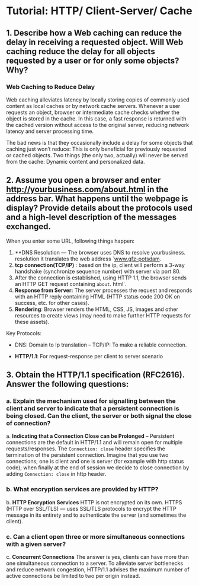 # Tutorial: HTTP/ Client-Server/ Cache

## 1. Describe how a Web caching can reduce the delay in receiving a requested object. Will Web caching reduce the delay for all objects requested by a user or for only some objects? Why?

### Web Caching to Reduce Delay
Web caching alleviates latency by locally storing copies of commonly used content as local caches or by network cache servers. Whenever a user requests an object, browser or intermediate cache checks whether the object is stored in the cache. In this case, a fast response is returned with the cached version without access to the original server, reducing network latency and server processing time.

The bad news is that they occasionally include a delay for some objects that caching just won’t reduce:
This is only beneficial for previously requested or cached objects.
Two things (the only two, actually) will never be served from the cache: Dynamic content and personalized data.

## 2. Assume you open a browser and enter http://yourbusiness.com/about.html in the address bar. What happens until the webpage is display? Provide details about the protocols used and a high-level description of the messages exchanged.

When you enter some URL, following things happen:

1. **DNS Resolution — The browser uses DNS to resolve yourbusiness. resolution it translates the web address `www.gfz-potsdam.
2. **tcp connection(TCP/IP)** : based on the ip, client will perform a 3-way handshake (synchronize sequence number) with server via port 80.
3. After the connection is established, using HTTP 1.1, the browser sends an HTTP GET request containing `about`. html`.
4. **Response from Server:** The server processes the request and responds with an HTTP reply containing HTML (HTTP status code 200 OK on success, etc. for other cases).
5. **Rendering**: Browser renders the HTML, CSS, JS, images and other resources to create views (may need to make further HTTP requests for these assets).

Key Protocols:
* DNS: Domain to Ip translation
– TCP/IP: To make a reliable connection.
- **HTTP/1.1**: For request-response per client to server scenario

## 3. Obtain the HTTP/1.1 specification (RFC2616). Answer the following questions:


### a. Explain the mechanism used for signalling between the client and server to indicate that a persistent connection is being closed. Can the client, the server or both signal the close of connection?

a. **Indicating that a Connection Close can be Prolonged**
– Persistent connections are the default in HTTP/1.1 and will remain open for multiple requests/responses.
The `Connection: close` header specifies the termination of the persistent connection.
Imagine that you use two connections; one is client and one is server (for example with http status code); when finally at the end of session we decide to close connection by adding `Connection: close` in http header.

### b. What encryption services are provided by HTTP?

b. **HTTP Encryption Services**
HTTP is not encrypted on its own.
HTTPS (HTTP over SSL/TLS) — uses SSL/TLS protocols to encrypt the HTTP message in its entirety and to authenticate the server (and sometimes the client).

### c. Can a client open three or more simultaneous connections with a given server?

c. **Concurrent Connections**
The answer is yes, clients can have more than one simultaneous connection to a server. To alleviate server bottlenecks and reduce network congestion, HTTP/1.1 advises the maximum number of active connections be limited to two per origin instead.